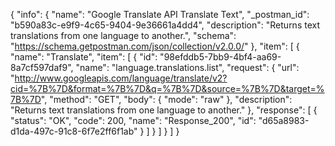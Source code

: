 {
  "info": {
    "name": "Google Translate API Translate Text",
    "_postman_id": "b590a83c-e9f9-4c65-9404-9e36661a4dd4",
    "description": "Returns text translations from one language to another.",
    "schema": "https://schema.getpostman.com/json/collection/v2.0.0/"
  },
  "item": [
    {
      "name": "Translate",
      "item": [
        {
          "id": "98efddb5-7bb9-4bf4-aa69-8a7cf597daf9",
          "name": "language.translations.list",
          "request": {
            "url": "http://www.googleapis.com/language/translate/v2?cid=%7B%7D&format=%7B%7D&q=%7B%7D&source=%7B%7D&target=%7B%7D",
            "method": "GET",
            "body": {
              "mode": "raw"
            },
            "description": "Returns text translations from one language to another."
          },
          "response": [
            {
              "status": "OK",
              "code": 200,
              "name": "Response_200",
              "id": "d65a8983-d1da-497c-91c8-6f7e2ff6f1ab"
            }
          ]
        }
      ]
    }
  ]
}